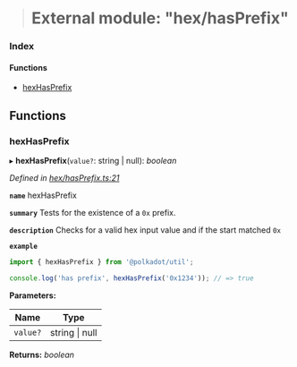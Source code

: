 > # External module: "hex/hasPrefix"

### Index

#### Functions

* [hexHasPrefix](_hex_hasprefix_.md#hexhasprefix)

## Functions

###  hexHasPrefix

▸ **hexHasPrefix**(`value?`: string | null): *boolean*

*Defined in [hex/hasPrefix.ts:21](https://github.com/polkadot-js/common/blob/332620d/packages/util/src/hex/hasPrefix.ts#L21)*

**`name`** hexHasPrefix

**`summary`** Tests for the existence of a `0x` prefix.

**`description`** 
Checks for a valid hex input value and if the start matched `0x`

**`example`** 
<BR>

```javascript
import { hexHasPrefix } from '@polkadot/util';

console.log('has prefix', hexHasPrefix('0x1234')); // => true
```

**Parameters:**

Name | Type |
------ | ------ |
`value?` | string \| null |

**Returns:** *boolean*